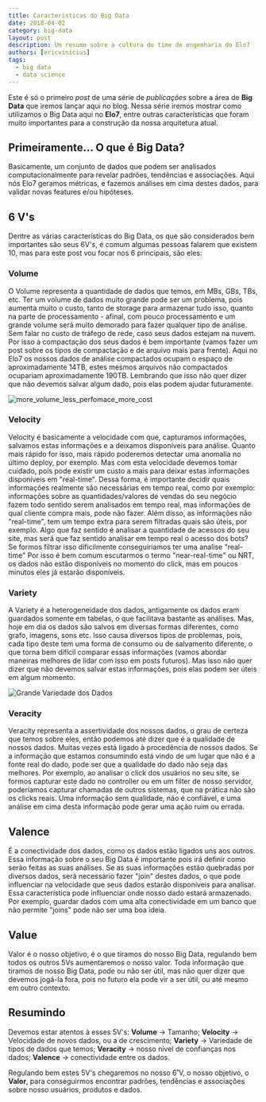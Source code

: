 ```yaml
---
title: Caracteristicas do Big Data
date: 2018-04-02
category: big-data
layout: post
description: Um resumo sobre a cultura do time de engenharia do Elo7
authors: [ericvinicius]
tags:
  - big data
  - data science
---
```


Este é só o primeiro *post* de uma série de *publicações* sobre a área de **Big Data** que iremos lançar aqui no blog. Nessa série iremos mostrar como utilizamos o Big Data aqui no **Elo7**, entre outras características que foram muito importantes para a construção da nossa arquitetura atual.

## Primeiramente... O que é Big Data?

Basicamente, um conjunto de dados que podem ser analisados computacionalmente para revelar padrões, tendências e associações. Aqui nós Elo7 geramos métricas, e fazemos análises em cima destes dados, para validar novas features e/ou hipóteses.

## 6 V's

Dentre as várias características do Big Data, os que são considerados bem importantes são seus 6V's, é comum algumas pessoas falarem que existem 10, mas para este post vou focar nos 6 principais, são eles:

### Volume

O Volume representa a quantidade de dados que temos, em MBs, GBs, TBs, etc. Ter um volume de dados muito grande pode ser um problema, pois aumenta muito o custo, tanto de storage para armazenar tudo isso, quanto na parte de processamento - afinal, com pouco processamento e um grande volume será muito demorado para fazer qualquer tipo de análise. Sem falar no custo de tráfego de rede, caso seus dados estejam na nuvem. Por isso a compactação dos seus dados é bem importante (vamos fazer um post sobre os tipos de compactação e de arquivo mais para frente). Aqui no Elo7 os nossos dados de análise compactados ocupam o espaço de aproximadamente 14TB, estes mesmos arquivos não compactados ocupariam aproximadamente 190TB.
Lembrando que isso não quer dizer que não devemos salvar algum dado, pois elas podem ajudar futuramente.

![more_volume_less_perfomace_more_cost](../images/more_volume_less_perfomace_more_cost.png)

### Velocity

Velocity é basicamente a velocidade com que, capturamos informações, salvamos estas informações e a deixamos disponíveis para análise. Quanto mais rápido for isso, mais rápido poderemos detectar uma anomalia no último deploy, por exemplo. Mas com esta velocidade devemos tomar cuidado, pois pode existir um custo a mais para deixar estas informações disponíveis em "real-time". Dessa forma, é importante decidir quais informações realmente são necessárias em tempo real, como por exemplo: informações sobre as quantidades/valores de vendas do seu negócio fazem todo sentido serem analisados em tempo real, mas informações de qual cliente compra mais, pode não fazer. Além disso, as informações não "real-time", tem um tempo extra para serem filtradas quais são úteis, por exemplo. Algo que faz sentido é analisar a quantidade de acessos do seu site, mas será que faz sentido analisar em tempo real o acesso dos bots? Se formos filtrar isso dificilmente conseguiriamos ter uma analise "real-time" Por isso é bem comum escutarmos o termo "near-real-time" ou NRT, os dados não estão disponíveis no momento do click, mas em poucos minutos eles já estarão disponíveis.

### Variety

A Variety é a heterogeneidade dos dados, antigamente os dados eram guardados somente em tabelas, o que facilitava bastante as análises. Mas, hoje em dia os dados são salvos em diversas formas diferentes, como grafo, imagens, sons etc. Isso causa diversos tipos de problemas, pois, cada tipo deste tem uma forma de consumo ou de salvamento diferente, o que torna  bem difícil comparar essas informações (vamos abordar maneiras melhores de lidar com isso em posts futuros).
Mas isso não quer dizer que não devemos salvar estas informações, pois elas podem ser úteis em algum momento.

![Grande Variedade dos Dados](../images/variety_of_datas.png)

### Veracity

Veracity representa a assertividade dos nossos dados, o grau de certeza que temos sobre eles, então podemos até dizer que é a qualidade de nossos dados. Muitas vezes está ligado à procedência de nossos dados. Se a informação que estamos consumindo está vindo de um lugar que não é a fonte real do dado, pode ser que a qualidade do dado não seja das melhores. Por exemplo, ao analisar o click dos usuários no seu site, se formos capturar este dado no controller ou em um filter de nosso servidor, poderíamos capturar chamadas de outros sistemas, que na prática não são os clicks reais. Uma informação sem qualidade, não é confiável, e uma análise em cima desta informação pode gerar uma ação ruim ou errada.

## Valence

É a conectividade dos dados, como os dados estão ligados uns aos outros. Essa informação sobre o seu Big Data é importante pois irá definir como serão feitas as suas análises. Se as suas informações estão quebradas por diversos dados, será necessário fazer "join" destes dados, o que pode influenciar na velocidade que seus dados estarão disponíveis para analisar. Essa característica pode influenciar onde nosso dado estará armazenado. Por exemplo, guardar dados com uma alta conectividade em um banco que não permite "joins" pode não ser uma boa ideia.

## Value

Valor é o nosso objetivo, é o que tiramos do nosso Big Data, regulando bem todos os outros 5Vs aumentaremos o nosso valor. Toda informação que tiramos de nosso Big Data, pode ou não ser útil, mas não quer dizer que devemos jogá-la fora, pois no futuro ela pode vir a ser útil, ou até mesmo em outro contexto.

## Resumindo

Devemos estar atentos à esses 5V's:
**Volume** -> Tamanho;
**Velocity** -> Velocidade de novos dados, ou a de crescimento;
**Variety** -> Variedade de tipos de dados que temos;
**Veracity** -> nosso nivel de confianças nos dados;
**Valence** -> conectividade entre os dados.

Regulando bem estes 5V's chegaremos no nosso 6˚V, o nosso objetivo, o **Valor**, para conseguirmos encontrar padrões, tendências e associações sobre nosso usuários, produtos e dados.


